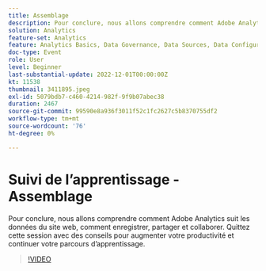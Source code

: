 ```yaml
---
title: Assemblage
description: Pour conclure, nous allons comprendre comment Adobe Analytics suit les données du site web, comment enregistrer, partager et collaborer. Quittez cette session avec des conseils pour augmenter votre productivité et continuer votre parcours d’apprentissage.
solution: Analytics
feature-set: Analytics
feature: Analytics Basics, Data Governance, Data Sources, Data Configuration and Collection
doc-type: Event
role: User
level: Beginner
last-substantial-update: 2022-12-01T00:00:00Z
kt: 11538
thumbnail: 3411895.jpeg
exl-id: 5079bdb7-c460-4214-982f-9f9b07abec38
duration: 2467
source-git-commit: 99590e8a936f3011f52c1fc2627c5b8370755df2
workflow-type: tm+mt
source-wordcount: '76'
ht-degree: 0%

---
```


# Suivi de l’apprentissage - Assemblage

Pour conclure, nous allons comprendre comment Adobe Analytics suit les données du site web, comment enregistrer, partager et collaborer. Quittez cette session avec des conseils pour augmenter votre productivité et continuer votre parcours d’apprentissage.

>[!VIDEO](https://video.tv.adobe.com/v/3411895/?quality=12&learn=on)
